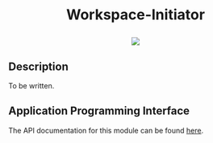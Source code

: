 # <p align="center">Workspace-Initiator</p>
<p align="center">
    <img src="https://img.shields.io/badge/Plugin_Version-0.1.1-blue.svg?longCache=true&style=flat-square"/>
</p>

## Description
To be written.

## Application Programming Interface
The API documentation for this module can be found
[here](https://embeddedmontiarc.github.io/Elysium/plugins/workspace-initiator/docs).
